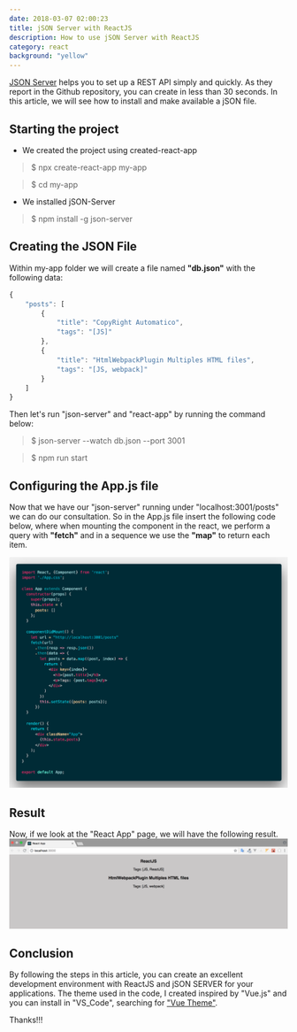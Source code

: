 ```yaml
---
date: 2018-03-07 02:00:23
title: jSON Server with ReactJS
description: How to use jSON Server with ReactJS
category: react
background: "yellow"
---
```


<a class="link" href="https://github.com/typicode/json-server" target="_blank">JSON Server</a> helps you to set up a REST API simply and quickly. As they report in the Github repository, you can create in less than 30 seconds. In this article, we will see how to install and make available a jSON file.</p>

## Starting the project

- We created the project using created-react-app</li>

> \$ npx create-react-app my-app</p>

> \$ cd my-app</p>

- We installed jSON-Server</li>

> \$ npm install -g json-server</p>

## Creating the JSON File

Within my-app folder we will create a file named **"db.json"** with the following data:

```js
{
    "posts": [
        {
            "title": "CopyRight Automatico",
            "tags": "[JS]"
        },
        {
            "title": "HtmlWebpackPlugin Multiples HTML files",
            "tags": "[JS, webpack]"
        }
    ]
}
```

Then let's run "json-server" and "react-app" by running the command below:

> \$ json-server --watch db.json --port 3001</p>

> \$ npm run start</p>

## Configuring the App.js file

Now that we have our "json-server" running under "localhost:3001/posts" we can do our consultation. So in the App.js file insert the following code below, where when mounting the component in the react, we perform a query with **"fetch"** and in a sequence we use the **"map"** to return each item.

<img src="../static/assets/img/screenShot-json-server.png" alt="screen-Shot App.js"/>

## Result

Now, if we look at the "React App" page, we will have the following result.
<img src="../static/assets/img/ScreenShot-json-server-1.png" alt="screen-Shot Result"/>

## Conclusion

By following the steps in this article, you can create an excellent development environment with ReactJS and jSON SERVER for your applications.
The theme used in the code, I created inspired by "Vue.js" and you can install in "VS_Code", searching for <a href="https://github.com/mariorodeghiero/vue-theme-vscode">"Vue Theme"</a>.

Thanks!!!
